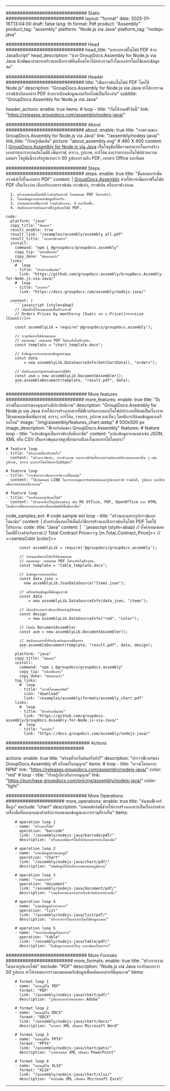 



---
############################# Static ############################
layout: "format"
date:  2025-01-16T13:04:00
draft: false
lang: th
format: Pdf
product: "Assembly"
product_tag: "assembly"
platform: "Node.js via Java"
platform_tag: "nodejs-java"

############################# Head ############################
head_title: "แทรกกราฟในไฟล์ PDF ด้วย JavaScript"
head_description: "ด้วย GroupDocs.Assembly for Node.js via Java นักพัฒนาสามารถสร้างและฝังกราฟที่เคลื่อนไหวได้อย่างรวดเร็วในเอกสารโดยใช้แหล่งข้อมูลสด"

############################# Header ############################
title: "เพิ่มกราฟลงในไฟล์ PDF โดยใช้ Node.js" 
description: "GroupDocs.Assembly for Node.js via Java ทำให้การรวมกราฟเข้ากับเอกสาร PDF ด้วยการป้อนข้อมูลแบบเรียลไทม์เป็นเรื่องง่าย"
subtitle: "GroupDocs.Assembly for Node.js via Java" 

header_actions:
  enable: true
  items:
    #  loop
    - title: "เริ่มใช้งานฟรีวันนี้"
      link: "https://releases.groupdocs.com/assembly/nodejs-java/"
      
############################# About ############################
about:
    enable: true
    title: "ภาพรวมของ GroupDocs.Assembly for Node.js via Java"
    link: "/assembly/nodejs-java/"
    link_title: "เรียนรู้เพิ่มเติม"
    picture: "about_assembly.svg" # 480 X 400
    content: |
       [GroupDocs.Assembly for Node.js via Java](/assembly/nodejs-java/) เป็นโซลูชันที่มีความสามารถในการสร้างเอกสารและรายงานอัตโนมัติ เพิ่มกราฟ, ตาราง, รูปภาพ, บาร์โค้ด และรายการลงในไฟล์ด้วยความแม่นยำ โซลูชันนี้รองรับรูปแบบกว่า 50 รูปแบบรวมถึง PDF, เอกสาร Office และอีเมล

############################# Steps ############################
steps:
    enable: true
    title: "ขั้นตอนการเพิ่มกราฟเข้าไปในเอกสาร PDF"
    content: |
      [GroupDocs.Assembly](/assembly/nodejs-java/) ช่วยให้การเพิ่มกราฟในไฟล์ PDF เป็นเรื่องง่าย เลือกประเภทกราฟเช่น กราฟแท่ง, กราฟเส้น หรือกราฟวงกลม.
      
      1. สร้างเทมเพลตโดยมีที่ว่างสำหรับกราฟ (เทมเพลต PDF ไม่รองรับ).
      2. โหลดข้อมูลจากแหล่งข้อมูลที่รองรับ.
      3. กำหนดค่าออปชั่นกราฟ รวมถึงประเภท, สี และป้ายชื่อ.
      4. บันทึกเอกสารพร้อมกราฟในรูปแบบไฟล์ PDF.
   
    code:
      platform: "java"
      copy_title: "คัดลอก"
      result_enable: true
      result_link: "/examples/assembly/assembly_all.pdf"
      result_title: "เอกสารตัวอย่าง"
      install:
        command: "npm i @groupdocs/groupdocs.assembly"
        copy_tip: "คลิกเพื่อลอก"
        copy_done: "คัดลอกแล้ว"
      links:
        #  loop
        - title: "ตัวอย่างเพิ่มเติม"
          link: "https://github.com/groupdocs-assembly/GroupDocs.Assembly-for-Node.js-via-Java/"
        #  loop
        - title: "เอกสาร"
          link: "https://docs.groupdocs.com/assembly/nodejs-java/"
          
      content: |
        ```javascript {style=abap}
        // เพิ่มแท็กนี้ในเทมเพลตเพื่อสร้างกราฟ
        // Orders Prices by months<<y [Sum(c => c.Price)]>><<size [Count()]>>
    
        const assemblyLib = require('@groupdocs/groupdocs.assembly');

        // ระบุเส้นทางไฟล์เทมเพลต
        // หมายเหตุ: เทมเพลต PDF ไม่รองรับในปัจจุบัน.
        const template = "chart_template.docx";

        // ดึงข้อมูลจากระบบแหล่งข้อมูลของคุณ
        const data 
            = new assemblyLib.DataSourceInfo(GetChartData(), "orders");

        // บันทึกเอกสารสุดท้ายพร้อมกราฟที่ฝัง
        const asm = new assemblyLib.DocumentAssembler();
        asm.assembleDocument(template, "result.pdf", data);
        ```           

############################# More features ############################
more_features:
  enable: true
  title: "ฝังกราฟในเอกสารของคุณอย่างมีประสิทธิภาพ"
  description: "GroupDocs.Assembly for Node.js via Java ช่วยให้การสร้างเอกสารที่มีฟีเจอร์หลากหลายในไฟล์ประเภทที่นิยมเป็นเรื่องง่าย ใช้เทมเพลตเพื่อเพิ่มกราฟ, ตาราง, บาร์โค้ด, รายการ, รูปภาพ และอื่นๆ โดยมีการอัปเดตข้อมูลแบบเรียลไทม์"
  image: "/img/assembly/features_chart.webp" # 500x500 px
  image_description: "ฟีเจอร์เด่นของ GroupDocs.Assembly"
  features:
    # feature loop
    - title: "แปลงข้อมูลเป็นกราฟระดับมืออาชีพ"
      content: "แปลงข้อมูลจากแหล่งเช่น JSON, XML หรือ CSV เป็นกราฟคุณภาพสูงที่สามารถฝังลงในเอกสารได้โดยตรง"

    # feature loop
    - title: "สร้างภาพที่น่าประทับใจ"
      content: "สร้างกราฟแท่ง, กราฟวงกลม และกราฟเส้นที่ทำงานร่วมกับองค์ประกอบเอกสารอื่น ๆ เช่น รูปภาพ, ตาราง และบาร์โค้ดได้อย่างไม่มีปัญหา"

    # feature loop
    - title: "การตั้งค่ากราฟและการจัดวางที่ยืดหยุ่น"
      content: "ใช้เทมเพลต LINQ ในการควบคุมการจัดตำแหน่งและรูปแบบกราฟ รวมถึงสี, รูปแบบ และป้ายเพื่อการนำเสนอที่สวยงาม"

    # feature loop
    - title: "รองรับหลายรูปแบบไฟล์"
      content: "สร้างเอกสารในรูปแบบต่างๆ เช่น MS Office, PDF, OpenOffice และ HTML โดยมีกราฟที่แทรกอย่างลงตัวเพื่อผลลัพธ์ที่เป็นมืออาชีพ"
      
  code_samples_ext:
    # code sample ext loop
    - title: "สร้างและแทรกรูปกราฟแบบไดนามิก"
      content: |
        ตัวอย่างนี้แสดงให้เห็นถึงวิธีการสร้างและฝังกราฟลงในไฟล์ PDF โดยใช้โปรแกรม.
      code:
        title: "Java"
        content: |
          ```javascript {style=abap}
          // ตั้งค่าเทมเพลตโดยมีที่ว่างสำหรับกราฟ
          // Total Contract Price<<y [m.Total_Contract_Price]>>
          // <<seriesColor [color]>>
          
          const assemblyLib = require('@groupdocs/groupdocs.assembly');

          // กำหนดเส้นทางไปยังไฟล์เทมเพลต
          // หมายเหตุ: เทมเพลต PDF ไม่รองรับในปัจจุบัน.
          const template = "table_template.docx";

          // ดึงข้อมูลจากแหล่งเลือก
          const data_json = 
            new assemblyLib.JsonDataSource("Items.json");

          // เตรียมวัตถุข้อมูลที่มีข้อมูลกราฟ
          const data 
              = new assemblyLib.DataSourceInfo(data_json, "items");

          // เลือกประเภทกราฟและปรับแต่งรูปลักษณ์
          const design 
              = new assemblyLib.DataSourceInfo("red", "color");

          // เริ่มต้น DocumentAssembler
          const asm = new assemblyLib.DocumentAssembler();

          // บันทึกเอกสารที่ปรับปรุงพร้อมกราฟที่แทรก
          asm.assembleDocument(template, "result.pdf", data, design);
          ```
        platform: "java"
        copy_title: "คัดลอก"
        install:
          command: "npm i @groupdocs/groupdocs.assembly"
          copy_tip: "คลิกเพื่อลอก"
          copy_done: "คัดลอกแล้ว"
        top_links:
          #  loop
          - title: "ดาวน์โหลดผลลัพธ์"
            icon: "download"
            link: "/examples/assembly/formats/assembly_chart.pdf"
        links:
          #  loop
          - title: "ตัวอย่างเพิ่มเติม"
            link: "https://github.com/groupdocs-assembly/GroupDocs.Assembly-for-Node.js-via-Java/"
          #  loop
          - title: "เอกสาร"
            link: "https://docs.groupdocs.com/assembly/nodejs-java/"
            

            


############################## Actions ############################

actions:
  enable: true
  title: "พร้อมที่จะเริ่มต้นหรือยัง?"
  description: "สำรวจฟีเจอร์ของ GroupDocs.Assembly ฟรี หรือขอใบอนุญาต"
  items:
    #  loop
    - title: "ดาวน์โหลดจาก NPM"
      link: "https://releases.groupdocs.com/assembly/nodejs-java/"
      color: "red"
        #  loop
    - title: "เรียนรู้เกี่ยวกับการอนุญาต"
      link: "https://purchase.groupdocs.com/pricing/assembly/nodejs-java/"
      color: "light"


############################# More Operations #####################
more_operations:
    enable: true
    title: "ค้นพบฟีเจอร์ขั้นสูง"
    exclude: "chart"
    description: "แพลตฟอร์มนี้ช่วยให้การสร้างเอกสารเป็นเรื่องง่ายด้วยเครื่องมือที่ออกแบบมาสำหรับการแสดงผลข้อมูลและการรวมที่ราบรื่น"
    items: 
          
        # operation loop 1
        - name: "สร้างบาร์โค้ด"
          operation: "barcode"
          link: "/assembly/nodejs-java/barcode/pdf/"
          description: "สร้างและเพิ่มบาร์โค้ดให้กับเอกสารอย่างไดนามิก"

        # operation loop 2
        - name: "แสดงข้อมูลด้วยแผนภูมิ"
          operation: "chart"
          link: "/assembly/nodejs-java/chart/pdf/"
          description: "เติมข้อมูลให้กับประเภทของแผนภูมิต่างๆ"

        # operation loop 3
        - name: "รวมเอกสาร"
          operation: "document"
          link: "/assembly/nodejs-java/document/pdf/"
          description: "รวมเนื้อหาของเอกสารหนึ่งเข้ากับอีกเอกสารหนึ่ง"

        # operation loop 4
        - name: "แสดงข้อมูลด้วยรายการ"
          operation: "list"
          link: "/assembly/nodejs-java/list/pdf/"
          description: "สร้างรายการในเอกสารโดยใช้ข้อมูลเฉพาะ"

        # operation loop 5
        - name: "จัดระเบียบข้อมูลในตาราง"
          operation: "table"
          link: "/assembly/nodejs-java/table/pdf/"
          description: "ดึงข้อมูลจากแหล่งใดๆ และเติมลงในตาราง"
         
          
############################# More Formats ########################
more_formats:
    enable: true
    title: "สร้างรายงานในหลายรูปแบบไฟล์"
    exclude: "PDF"
    description: "Node.js via Java รองรับมากกว่า 50 รูปแบบ ทำให้ง่ายต่อการรวมเทมเพลตกับข้อมูลเพื่อผลิตเอกสารที่มีคุณภาพ"
    items: 
          
        # format loop 1
        - name: "แผนภูมิใน PDF"
          format: "PDF"
          link: "/assembly/nodejs-java/chart/pdf/"
          description: "รูปแบบเอกสารพกพาของ Adobe"
          
        # format loop 2
        - name: "แผนภูมิใน DOCX"
          format: "DOCX"
          link: "/assembly/nodejs-java/chart/docx/"
          description: "เอกสาร XML เปิดของ Microsoft Word"
          
        # format loop 3
        - name: "แผนภูมิใน PPTX"
          format: "PPTX"
          link: "/assembly/nodejs-java/chart/pptx/"
          description: "การนำเสนอ XML เปิดของ PowerPoint"
          
        # format loop 4
        - name: "แผนภูมิใน XLSX"
          format: "XLSX"
          link: "/assembly/nodejs-java/chart/xlsx/"
          description: "สเปรดชีต XML เปิดของ Microsoft Excel"


          

---